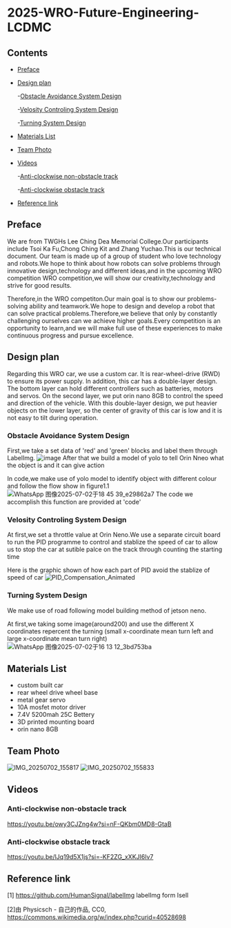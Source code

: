 # 2025-WRO-Future-Engineering-LCDMC

## Contents

- [Preface](#Preface)

- [Design plan](#Design-plan)

  -[Obstacle Avoidance System Design](#Obstacle-Avoidance-System-Design)
  
  -[Velosity Controling System Design](#Velosity-Controling-System-Design)
  
  -[Turning System Design](#Turning-System-Design)
  
- [Materials List](#Materials-List)

- [Team Photo](#Team-Photo)

- [Videos](#Videos)

  -[Anti-clockwise non-obstacle track](#Anti-clockwise-non-obstacle-track)
  
  -[Anti-clockwise obstacle track](#Anti-clockwise-obstacle-track)
  
- [Reference link](#Reference-link)


## Preface

We are from TWGHs Lee Ching Dea Memorial College.Our participants include Tsoi Ka Fu,Chong Ching Kit and Zhang Yuchao.This is our technical document.
Our team is made up of a group of student who love technology and robots.We hope to think about how robots can solve problems through innovative design,technology and different ideas,and in the upcoming WRO competition WRO competition,we will show our creativity,technology and strive for good results.

Therefore,in the WRO competiton.Our main goal is to show our problems-solving ability and teamwork.We hope to design and develop a robot that can solve practical problems.Therefore,we believe that only by constantly challenging ourselves can we achieve higher goals.Every competition is an opportunity to learn,and we will make full use of these experiences to make continuous progress and pursue excellence.

## Design plan

Regarding this WRO car, we use a custom car. It is rear-wheel-drive (RWD) to ensure its power supply. In addition, this car has a double-layer design. The bottom layer can hold different controllers such as batteries, motors and servos. On the second layer, we put orin nano 8GB to control the speed and direction of the vehicle. With this double-layer design, we put heavier objects on the lower layer, so the center of gravity of this car is low and it is not easy to tilt during operation.

### Obstacle Avoidance System Design
First,we take a set data of 'red' and 'green' blocks and label them through LabelImg.
![image](https://github.com/user-attachments/assets/39168842-af6d-4433-a47f-b599f73f51fa)
After that we build a model of yolo to tell Orin Nneo what the object is and it can give action

In code,we make use of yolo model to identify object with different colour and follow the flow show in figure1.1
![WhatsApp 图像2025-07-02于18 45 39_e29862a7](https://github.com/user-attachments/assets/c8c6baf2-1c4a-4e26-bd1d-637abf77bf8b)
The code we accomplish this function are provided at 'code' 

### Velosity Controling System Design
At first,we set a throttle value at Orin Neno.We use a separate circuit board to run the PID programme to control and stablize the speed of car to allow us to stop the car at sutible palce on the track through counting the starting time

Here is the graphic shown of how each part of PID avoid the stablize of speed of car
![PID_Compensation_Animated](https://github.com/user-attachments/assets/0fff1022-56bb-44ba-ae9f-740df99037f7)

### Turning System Design
We make use of road following model building method of jetson neno.

At first,we taking some image(around200) and use the different X coordinates repercent the turning (small x-coordinate mean turn left and large x-coordinate mean turn right)
![WhatsApp 图像2025-07-02于16 13 12_3bd753ba](https://github.com/user-attachments/assets/b7b7f950-68ac-4f28-852c-f695385f53c6)


## Materials List

- custom built car
- rear wheel drive wheel base
- metal gear servo
- 10A mosfet motor driver
- 7.4V 5200mah 25C Bettery
- 3D printed mounting board
- orin nano 8GB

## Team Photo
![IMG_20250702_155817](https://github.com/user-attachments/assets/6bad701f-2c3c-434e-b6f0-d1e99728f950)
![IMG_20250702_155833](https://github.com/user-attachments/assets/3525c81c-2976-4c74-8a9b-1a758f7c8962)

## Videos
### Anti-clockwise non-obstacle track
https://youtu.be/owy3CJZng4w?si=nF-QKbm0MD8-GtaB

### Anti-clockwise obstacle track
https://youtu.be/lJq19d5X1js?si=-KF2ZG_xXKJI6lv7


## Reference link
[1] https://github.com/HumanSignal/labelImg labelImg form Isell

[2]由 Physicsch - 自己的作品, CC0, https://commons.wikimedia.org/w/index.php?curid=40528698
